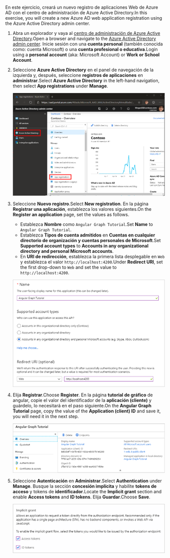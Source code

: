 <!-- markdownlint-disable MD002 MD041 -->

<span data-ttu-id="1fae7-101">En este ejercicio, creará un nuevo registro de aplicaciones Web de Azure AD con el centro de administración de Azure Active Directory.</span><span class="sxs-lookup"><span data-stu-id="1fae7-101">In this exercise, you will create a new Azure AD web application registration using the Azure Active Directory admin center.</span></span>

1. <span data-ttu-id="1fae7-102">Abra un explorador y vaya al [centro de administración de Azure Active Directory](https://aad.portal.azure.com).</span><span class="sxs-lookup"><span data-stu-id="1fae7-102">Open a browser and navigate to the [Azure Active Directory admin center](https://aad.portal.azure.com).</span></span> <span data-ttu-id="1fae7-103">Inicie sesión con una **cuenta personal** (también conocida como: cuenta Microsoft) o una **cuenta profesional o educativa**.</span><span class="sxs-lookup"><span data-stu-id="1fae7-103">Login using a **personal account** (aka: Microsoft Account) or **Work or School Account**.</span></span>

1. <span data-ttu-id="1fae7-104">Seleccione **Azure Active Directory** en el panel de navegación de la izquierda y, después, seleccione **registros de aplicaciones** en **administrar**.</span><span class="sxs-lookup"><span data-stu-id="1fae7-104">Select **Azure Active Directory** in the left-hand navigation, then select **App registrations** under **Manage**.</span></span>

    ![<span data-ttu-id="1fae7-105">Una captura de pantalla de los registros de la aplicación</span><span class="sxs-lookup"><span data-stu-id="1fae7-105">A screenshot of the App registrations</span></span> ](./images/aad-portal-app-registrations.png)

1. <span data-ttu-id="1fae7-106">Seleccione **Nuevo registro**.</span><span class="sxs-lookup"><span data-stu-id="1fae7-106">Select **New registration**.</span></span> <span data-ttu-id="1fae7-107">En la página **Registrar una aplicación**, establezca los valores siguientes.</span><span class="sxs-lookup"><span data-stu-id="1fae7-107">On the **Register an application** page, set the values as follows.</span></span>

    - <span data-ttu-id="1fae7-108">Establezca **Nombre** como `Angular Graph Tutorial`.</span><span class="sxs-lookup"><span data-stu-id="1fae7-108">Set **Name** to `Angular Graph Tutorial`.</span></span>
    - <span data-ttu-id="1fae7-109">Establezca **Tipos de cuenta admitidos** en **Cuentas en cualquier directorio de organización y cuentas personales de Microsoft**.</span><span class="sxs-lookup"><span data-stu-id="1fae7-109">Set **Supported account types** to **Accounts in any organizational directory and personal Microsoft accounts**.</span></span>
    - <span data-ttu-id="1fae7-110">En **URI de redirección**, establezca la primera lista desplegable en `Web` y establezca el valor `http://localhost:4200`.</span><span class="sxs-lookup"><span data-stu-id="1fae7-110">Under **Redirect URI**, set the first drop-down to `Web` and set the value to `http://localhost:4200`.</span></span>

    ![Captura de pantalla de la página registrar una aplicación](./images/aad-register-an-app.png)

1. <span data-ttu-id="1fae7-112">Elija **Registrar**.</span><span class="sxs-lookup"><span data-stu-id="1fae7-112">Choose **Register**.</span></span> <span data-ttu-id="1fae7-113">En la página **tutorial de gráfico** de angular, copie el valor del identificador de la **aplicación (cliente)** y guárdelo, lo necesitará en el paso siguiente.</span><span class="sxs-lookup"><span data-stu-id="1fae7-113">On the **Angular Graph Tutorial** page, copy the value of the **Application (client) ID** and save it, you will need it in the next step.</span></span>

    ![Captura de pantalla del identificador de la aplicación del nuevo registro de la aplicación](./images/aad-application-id.png)

1. <span data-ttu-id="1fae7-115">Seleccione **Autenticación** en **Administrar**.</span><span class="sxs-lookup"><span data-stu-id="1fae7-115">Select **Authentication** under **Manage**.</span></span> <span data-ttu-id="1fae7-116">Busque la sección **concesión implícita** y habilite **tokens de acceso** y tokens de **identificador**.</span><span class="sxs-lookup"><span data-stu-id="1fae7-116">Locate the **Implicit grant** section and enable **Access tokens** and **ID tokens**.</span></span> <span data-ttu-id="1fae7-117">Elija **Guardar**.</span><span class="sxs-lookup"><span data-stu-id="1fae7-117">Choose **Save**.</span></span>

    ![Captura de pantalla de la sección de concesión implícita](./images/aad-implicit-grant.png)
